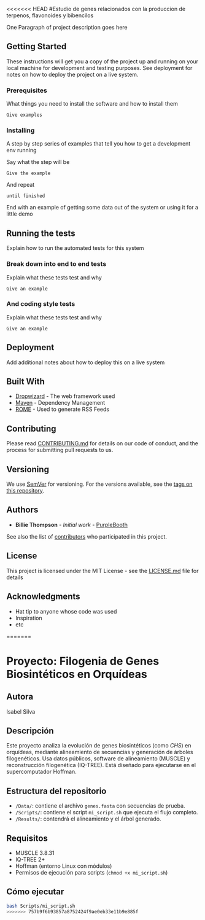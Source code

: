 <<<<<<< HEAD
#Estudio de genes relacionados con la produccion de terpenos, flavonoides y bibencilos

One Paragraph of project description goes here

## Getting Started

These instructions will get you a copy of the project up and running on your local machine for development and testing purposes. See deployment for notes on how to deploy the project on a live system.

### Prerequisites

What things you need to install the software and how to install them

```
Give examples
```

### Installing

A step by step series of examples that tell you how to get a development env running

Say what the step will be

```
Give the example
```

And repeat

```
until finished
```

End with an example of getting some data out of the system or using it for a little demo

## Running the tests

Explain how to run the automated tests for this system

### Break down into end to end tests

Explain what these tests test and why

```
Give an example
```

### And coding style tests

Explain what these tests test and why

```
Give an example
```

## Deployment

Add additional notes about how to deploy this on a live system

## Built With

* [Dropwizard](http://www.dropwizard.io/1.0.2/docs/) - The web framework used
* [Maven](https://maven.apache.org/) - Dependency Management
* [ROME](https://rometools.github.io/rome/) - Used to generate RSS Feeds

## Contributing

Please read [CONTRIBUTING.md](https://gist.github.com/PurpleBooth/b24679402957c63ec426) for details on our code of conduct, and the process for submitting pull requests to us.

## Versioning

We use [SemVer](http://semver.org/) for versioning. For the versions available, see the [tags on this repository](https://github.com/your/project/tags). 

## Authors

* **Billie Thompson** - *Initial work* - [PurpleBooth](https://github.com/PurpleBooth)

See also the list of [contributors](https://github.com/your/project/contributors) who participated in this project.

## License

This project is licensed under the MIT License - see the [LICENSE.md](LICENSE.md) file for details

## Acknowledgments

* Hat tip to anyone whose code was used
* Inspiration
* etc

=======
# Proyecto: Filogenia de Genes Biosintéticos en Orquídeas

## Autora
Isabel Silva

## Descripción
Este proyecto analiza la evolución de genes biosintéticos (como *CHS*) en orquídeas, mediante alineamiento de secuencias y generación de árboles filogenéticos. Usa datos públicos, software de alineamiento (MUSCLE) y reconstrucción filogenética (IQ-TREE). Está diseñado para ejecutarse en el supercomputador Hoffman.

## Estructura del repositorio
- `/Data/`: contiene el archivo `genes.fasta` con secuencias de prueba.
- `/Scripts/`: contiene el script `mi_script.sh` que ejecuta el flujo completo.
- `/Results/`: contendrá el alineamiento y el árbol generado.

## Requisitos
- MUSCLE 3.8.31
- IQ-TREE 2+
- Hoffman (entorno Linux con módulos)
- Permisos de ejecución para scripts (`chmod +x mi_script.sh`)

## Cómo ejecutar
```bash
bash Scripts/mi_script.sh
>>>>>>> 757b9f6b93857a8752424f9ae0eb33e11b9e885f
